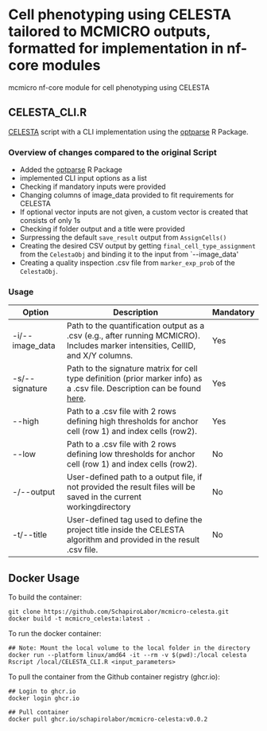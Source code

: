 # Cell phenotyping using CELESTA tailored to MCMICRO outputs, formatted for implementation in nf-core modules

mcmicro nf-core module for cell phenotyping using CELESTA

## CELESTA_CLI.R

[CELESTA](https://github.com/plevritis-lab/CELESTA) script with a CLI implementation using the [optparse](https://github.com/trevorld/r-optparse) R Package.

### Overview of changes compared to the original Script

- Added the [optparse](https://github.com/trevorld/r-optparse) R Package
- implemented CLI input options as a list
- Checking if mandatory inputs were provided
- Changing columns of image_data provided to fit requirements for CELESTA
- If optional vector inputs are not given, a custom vector is created that consists of only 1s
- Checking if folder output and a title were provided
- Surpressing the default `save_result` output from `AssignCells()`
- Creating the desired CSV output by getting `final_cell_type_assignment` from the `CelestaObj` and binding it to the input from `--image_data'
- Creating a quality inspection .csv file from `marker_exp_prob` of the `CelestaObj`.

### Usage

| Option         | Description                                                                                                                                                         | Mandatory |
|----------------|---------------------------------------------------------------------------------------------------------------------------------------------------------------------|-----------|
| -i/--image_data| Path to the quantification output as a .csv (e.g., after running MCMICRO). Includes marker intensities, CellID, and X/Y columns.                                      | Yes       |
| -s/--signature | Path to the signature matrix for cell type definition (prior marker info) as a .csv file. Description can be found [here](https://github.com/plevritis-lab/CELESTA).  | Yes       |
| --high         | Path to a .csv file with 2 rows defining high thresholds for anchor cell (row 1) and index cells (row2).                                                              | Yes       |
| --low          | Path to a .csv file with 2 rows defining low thresholds for anchor cell (row 1) and index cells (row2).                                                               | No        |
| -/--output     | User-defined path to a output file, if not provided the result files will be saved in the current workingdirectory                                                    | No        |
| -t/--title     | User-defined tag used to define the project title inside the CELESTA algorithm and provided in the result .csv file.                                                  | No        |

## Docker Usage

To build the container:
```
git clone https://github.com/SchapiroLabor/mcmicro-celesta.git
docker build -t mcmicro_celesta:latest .
```

To run the docker container: 
```
## Note: Mount the local volume to the local folder in the directory
docker run --platform linux/amd64 -it --rm -v $(pwd):/local celesta Rscript /local/CELESTA_CLI.R <input_parameters>

```

To pull the container from the Github container registry (ghcr.io):
```
## Login to ghcr.io
docker login ghcr.io

## Pull container
docker pull ghcr.io/schapirolabor/mcmicro-celesta:v0.0.2
```
